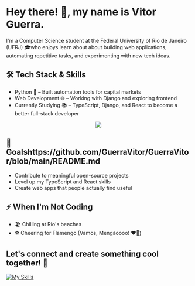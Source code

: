 # Hey there! 👋, my name is Vitor Guerra. 

I'm a Computer Science student at the Federal University of Rio de Janeiro (UFRJ) 🎓who enjoys learn about about building web applications, automating repetitive tasks, and experimenting with new tech ideas.

## 🛠️ Tech Stack & Skills
- Python 🐍 – Built automation tools for capital markets
- Web Development 🌐 – Working with Django and exploring frontend
- Currently Studying 📚 – TypeScript, Django, and React to become a better full-stack developer

<p align="center">
<a href="https://skillicons.dev">
  <img src="https://skillicons.dev/icons?i=linux, python, django, c, js" />
</a>
</p>


## 🚀 Goalshttps://github.com/GuerraVitor/GuerraVitor/blob/main/README.md
- Contribute to meaningful open-source projects
- Level up my TypeScript and React skills
- Create web apps that people actually find useful

## ⚡ When I'm Not Coding
- 🏖️ Chilling at Rio's beaches
- ⚽ Cheering for Flamengo (Vamos, Mengãoooo! ❤️🖤)

## Let's connect and create something cool together! 🤝

[![My Skills](https://skillicons.dev/icons?i=js,html,css,wasm)](https://skillicons.dev)
